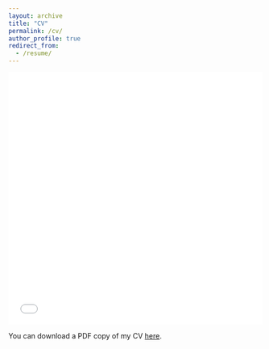 ```yaml
---
layout: archive
title: "CV"
permalink: /cv/
author_profile: true
redirect_from:
  - /resume/
---
```



<iframe src="/files/CV.pdf" width="100%" height="500" frameborder="no" border="0" marginwidth="0" marginheight="0">
</iframe>

You can download a PDF copy of my CV [here](/files/CV.pdf).